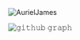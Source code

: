 <img src="https://github-readme-stats.vercel.app/api?username=chaesthetics&count_private=true&show_icons=true" alt="AurielJames" />


![𝚐𝚒𝚝𝚑𝚞𝚋 𝚐𝚛𝚊𝚙𝚑](https://github-readme-activity-graph.vercel.app/graph?username=chaesthetics&theme=github-compact&hide_border=true&area=true&from=2023-08-12&to=2023-12-11)
